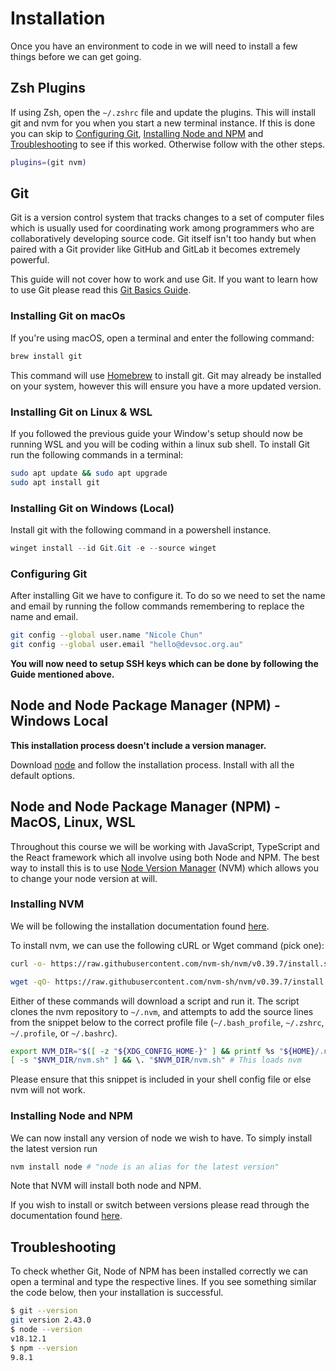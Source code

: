 # Installation

Once you have an environment to code in we will need to install a few things before we can get going.

## Zsh Plugins

If using Zsh, open the `~/.zshrc` file and update the plugins. This will install git and nvm for you when you start a new terminal instance. If this is done you can skip to [Configuring Git](#configuring-git), [Installing Node and NPM](#installing-node-and-npm) and [Troubleshooting](#troubleshooting) to see if this worked. Otherwise follow with the other steps.

```sh
plugins=(git nvm)
```

## Git

Git is a version control system that tracks changes to a set of computer files which is usually used for coordinating work among programmers who are collaboratively developing source code. Git itself isn't too handy but when paired with a Git provider like GitHub and GitLab it becomes extremely powerful.

This guide will not cover how to work and use Git. If you want to learn how to use Git please read this [Git Basics Guide](https://gist.github.com/jeremyle56/f3b664f0491d6ec0d9a03ab34780b876).

### Installing Git on macOs

If you're using macOS, open a terminal and enter the following command:

```sh
brew install git
```

This command will use [Homebrew](https://brew.sh/) to install git. Git may already be installed on your system, however this will ensure you have a more updated version.

### Installing Git on Linux & WSL

If you followed the previous guide your Window's setup should now be running WSL and you will be coding within a linux sub shell. To install Git run the following commands in a terminal:

```sh
sudo apt update && sudo apt upgrade
sudo apt install git
```

### Installing Git on Windows (Local)

Install git with the following command in a powershell instance.

```ps1
winget install --id Git.Git -e --source winget
```

### Configuring Git

After installing Git we have to configure it. To do so we need to set the name and email by running the follow commands remembering to replace the name and email.

```sh
git config --global user.name "Nicole Chun"
git config --global user.email "hello@devsoc.org.au"
```

**You will now need to setup SSH keys which can be done by following the Guide mentioned above.**

## Node and Node Package Manager (NPM) - Windows Local

**This installation process doesn't include a version manager.**

Download [node](https://nodejs.org/en/download/prebuilt-installer) and follow the installation process. Install with all the default options.

## Node and Node Package Manager (NPM) - MacOS, Linux, WSL

Throughout this course we will be working with JavaScript, TypeScript and the React framework which all involve using both Node and NPM. The best way to install this is to use [Node Version Manager](https://github.com/nvm-sh/nvm) (NVM) which allows you to change your node version at will.

### Installing NVM

We will be following the installation documentation found [here](https://github.com/nvm-sh/nvm).

To install nvm, we can use the following cURL or Wget command (pick one):

```sh
curl -o- https://raw.githubusercontent.com/nvm-sh/nvm/v0.39.7/install.sh | bash
```

```sh
wget -qO- https://raw.githubusercontent.com/nvm-sh/nvm/v0.39.7/install.sh | bash
```

Either of these commands will download a script and run it. The script clones the nvm repository to `~/.nvm`, and attempts to add the source lines from the snippet below to the correct profile file (`~/.bash_profile`, `~/.zshrc`, `~/.profile`, or `~/.bashrc`).

```bash
export NVM_DIR="$([ -z "${XDG_CONFIG_HOME-}" ] && printf %s "${HOME}/.nvm" || printf %s "${XDG_CONFIG_HOME}/nvm")"
[ -s "$NVM_DIR/nvm.sh" ] && \. "$NVM_DIR/nvm.sh" # This loads nvm
```

Please ensure that this snippet is included in your shell config file or else nvm will not work.

### Installing Node and NPM

We can now install any version of node we wish to have. To simply install the latest version run

```sh
nvm install node # "node is an alias for the latest version"
```

Note that NVM will install both node and NPM.

If you wish to install or switch between versions please read through the documentation found [here](https://github.com/nvm-sh/nvm?tab=readme-ov-file#installing-and-updating).

## Troubleshooting

To check whether Git, Node of NPM has been installed correctly we can open a terminal and type the respective lines. If you see something similar the code below, then your installation is successful.

```sh
$ git --version
git version 2.43.0
$ node --version
v18.12.1
$ npm --version
9.8.1
```
